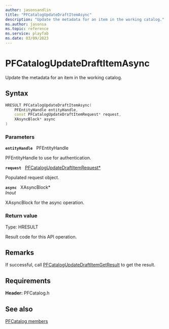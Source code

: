 ```yaml
---
author: jasonsandlin
title: "PFCatalogUpdateDraftItemAsync"
description: "Update the metadata for an item in the working catalog."
ms.author: jasonsa
ms.topic: reference
ms.service: playfab
ms.date: 03/09/2023
---
```


# PFCatalogUpdateDraftItemAsync  

Update the metadata for an item in the working catalog.  

## Syntax  
  
```cpp
HRESULT PFCatalogUpdateDraftItemAsync(  
    PFEntityHandle entityHandle,  
    const PFCatalogUpdateDraftItemRequest* request,  
    XAsyncBlock* async  
)  
```  
  
### Parameters  
  
**`entityHandle`** &nbsp; PFEntityHandle  
  
PFEntityHandle to use for authentication.  
  
**`request`** &nbsp; [PFCatalogUpdateDraftItemRequest*](../../pfcatalogtypes/structs/pfcatalogupdatedraftitemrequest.md)  
  
Populated request object.  
  
**`async`** &nbsp; XAsyncBlock*  
*_Inout_*  
  
XAsyncBlock for the async operation.  
  
  
### Return value
Type: HRESULT
  
Result code for this API operation.
  
## Remarks  
  
If successful, call [PFCatalogUpdateDraftItemGetResult](pfcatalogupdatedraftitemgetresult.md) to get the result.
  
## Requirements  
  
**Header:** PFCatalog.h
  
## See also  
[PFCatalog members](../pfcatalog_members.md)  

  
  
